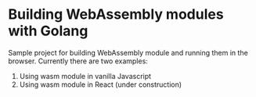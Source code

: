 # Building WebAssembly modules with Golang

Sample project for building WebAssembly module and running them in the browser. Currently there are two examples: 

1. Using wasm module in vanilla Javascript
2. Using wasm module in React (under construction)